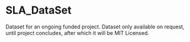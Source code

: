 # SLA_DataSet
Dataset for an ongoing funded project. Dataset only available on request, until project concludes, after which it will be MIT Licensed.
